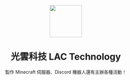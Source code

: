 <p align="center"> 
  <img src="https://cdn.discordapp.com/attachments/1058257662556508170/1058257815791210506/icon-clear-background.png" style=" width:100px ; height:100px "  >
</p> 
  <h1 align="center">光雲科技 LAC Technology
</h1>
<p align="center"> 製作 Minecraft 伺服器、Discord 機器人還有主辦各種活動！</p>
